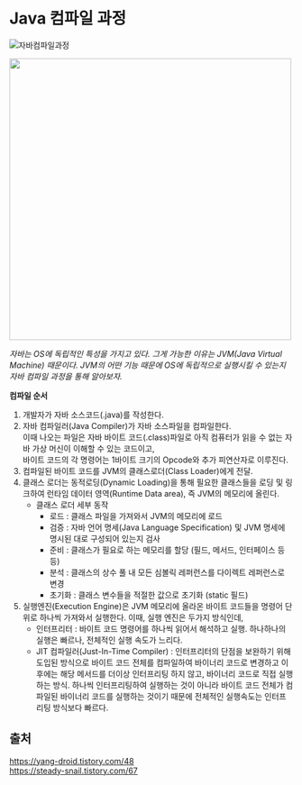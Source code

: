 # Java 컴파일 과정

![자바컴파일과정](https://user-images.githubusercontent.com/70997596/212913099-1a345c73-9db5-4100-a186-50544e856814.png)


<img src="https://user-images.githubusercontent.com/70997596/212911943-86c0d77e-bc62-40af-93e3-e1381a1bde9b.png" width=500>

*자바는 OS에 독립적인 특성을 가지고 있다. 그게 가능한 이유는 JVM(Java Virtual Machine) 때문이다. JVM의 어떤 기능 때문에 OS에 독립적으로 실행시킬 수 있는지 자바 컴파일 과정을 통해 알아보자.* 

**컴파일 순서**  
1. 개발자가 자바 소스코드(.java)를 작성한다.
2. 자바 컴파일러(Java Compiler)가 자바 소스파일을 컴파일한다.  
이때 나오는 파일은 자바 바이트 코드(.class)파일로 아직 컴퓨터가 읽을 수 없는 자바 가상 머신이 이해할 수 있는 코드이고,  
바이트 코드의 각 명령어는 1바이트 크기의 Opcode와 추가 피연산자로 이루진다.
3. 컴파일된 바이트 코드를 JVM의 클래스로더(Class Loader)에게 전달.  
4. 클래스 로더는 동적로딩(Dynamic Loading)을 통해 필요한 클래스들을 로딩 및 링크하여 런타임 데이터 영역(Runtime Data area), 즉 JVM의 메모리에 올린다.
    - 클래스 로더 세부 동작
        - 로드 : 클래스 파일을 가져와서 JVM의 메모리에 로드
        - 검증 : 자바 언어 명세(Java Language Specification) 및 JVM 명세에 명시된 대로 구성되어 있는지 검사
        - 준비 : 클래스가 필요로 하는 메모리를 할당 (필드, 메서드, 인터페이스 등등)
        - 분석 : 클래스의 상수 풀 내 모든 심볼릭 레퍼런스를 다이렉트 레퍼런스로 변경
        - 초기화 : 클래스 변수들을 적절한 값으로 초기화 (static 필드)
5. 실행엔진(Execution Engine)은 JVM 메모리에 올라온 바이트 코드들을 명령어 단위로 하나씩 가져와서 실행한다. 이때, 실행 엔진은 두가지 방식인데,
    - 인터프리터 : 바이트 코드 명령어를 하나씩 읽어서 해석하고 실행. 하나하나의 실행은 빠르나, 전체적인 실행 속도가 느리다.
    - JIT 컴파일러(Just-In-Time Compiler) : 인터프리터의 단점을 보완하기 위해 도입된 방식으로 바이트 코드 전체를 컴파일하여 바이너리 코드로 변경하고 이후에는 해당 메서드를 더이상 인터프리팅 하지 않고, 바이너리 코드로 직접 실행하는 방식. 하나씩 인터프리팅하여 실행하는 것이 아니라 바이트 코드 전체가 컴파일된 바이너리 코드를 실행하는 것이기 때문에 전체적인 실행속도는 인터프리팅 방식보다 빠르다.

## 출처  
https://yang-droid.tistory.com/48  
https://steady-snail.tistory.com/67  
